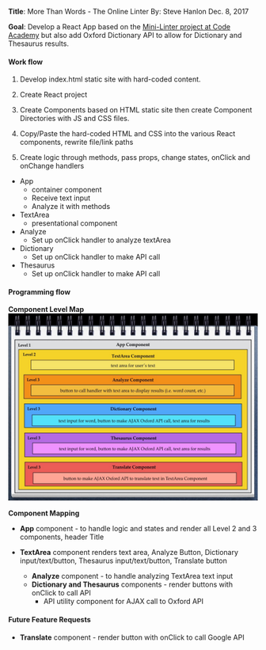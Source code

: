 __Title__: More Than Words - The Online Linter
By: Steve Hanlon Dec. 8, 2017

__Goal__: Develop a React App based on the [Mini-Linter project at Code Academy](https://www.codecademy.com/programs/f151998eb027eb35e15b2081ee6ef9a0/items/fad8e5607a0fdd1b45123a6a3eec1813) but also add Oxford Dictionary API to allow for Dictionary and Thesaurus results.

#### Work flow
1. Develop index.html static site with hard-coded content.

2. Create React project
3. Create Components based on HTML static site then create Component Directories with JS and CSS files.
4. Copy/Paste the hard-coded HTML and CSS into the various React components, rewrite file/link paths

5. Create logic through methods, pass props, change states, onClick and onChange handlers
  - App
    - container component
    - Receive text input
    - Analyze it with methods
  - TextArea
    - presentational component
  - Analyze
    - Set up onClick handler to analyze textArea
  - Dictionary
    - Set up onClick handler to make API call
  - Thesaurus
    - Set up onClick handler to make API call

#### Programming flow
**Component Level Map**
![Component Levels](./screenshots/mtw_component_map1.jpeg)

**Component Mapping**

- **App** component - to handle logic and states and render all Level 2 and 3 components, header Title

 - **TextArea** component renders text area, Analyze Button, Dictionary input/text/button, Thesaurus input/text/button, Translate button

    - **Analyze** component - to handle analyzing TextArea text input
    - **Dictionary and Thesaurus** components - render buttons with onClick to call API
      - API utility component for AJAX call to Oxford API

#### Future Feature Requests

  - **Translate** component  - render button with onClick to call Google API
